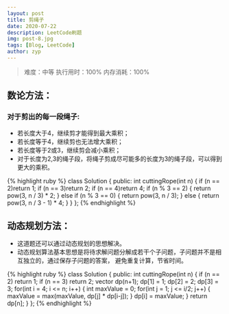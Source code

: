 ```yaml
---
layout: post
title: 剪绳子
date: 2020-07-22
description: LeetCode刷题
img: post-8.jpg
tags: [Blog, LeetCode]
author: zyp
---
```

> 难度：中等 执行用时：100% 内存消耗：100%

## 数论方法：

### 对于剪出的每一段绳子:
- 若长度大于4，继续剪才能得到最大乘积；
- 若长度等于4，继续剪也无法增大乘积；
- 若长度等于2或3，继续剪会减小乘积；
- 对于长度为2,3的绳子段，将绳子剪成尽可能多的长度为3的绳子段，可以得到更大的乘积。

{% highlight ruby %}
class Solution {
public:
    int cuttingRope(int n) {
		if (n == 2)return 1;
		if (n == 3)return 2;
		if (n == 4)return 4;
		if (n % 3 == 2) {
			return pow(3, n / 3) * 2;
		}
		else if (n % 3 == 0) {
			return pow(3, n / 3);
		}
		else {
			return pow(3, n / 3 - 1) * 4;
		}
	}
};
{% endhighlight %}

## 动态规划方法：

- 这道题还可以通过动态规划的思想解决。
- 动态规划算法基本思想是将待求解问题分解成若干个子问题，子问题并不是相互独立的，通过保存子问题的答案，
避免重复计算，节省时间。

{% highlight ruby %}
class Solution {
public:
    int cuttingRope(int n) {
        if (n == 2)
            return 1;
        if (n == 3)
            return 2;
        vector<int> dp(n+1);
        dp[1] = 1;
        dp[2] = 2;
        dp[3] = 3;
        for(int i = 4; i <= n; i++) {
            int maxValue = 0;
            for(int j = 1; j <= i/2; j++) {
                maxValue = max(maxValue, dp[j] * dp[i-j]);
            }
            dp[i] = maxValue;
        }
        return dp[n];
    }
};
{% endhighlight %}